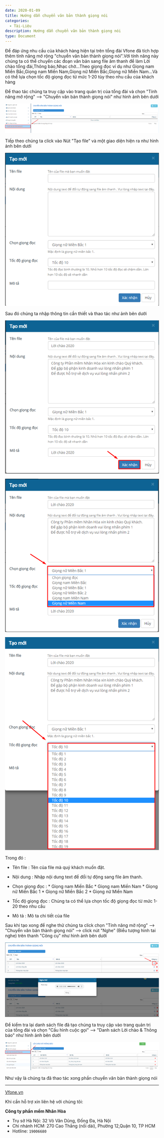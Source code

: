 ```yaml
---
date: 2020-01-09
title: Hướng dẫn chuyển văn bản thành giọng nói
categories:
  - Tài-Liệu
description: Hướng dẫn chuyển văn bản thành giọng nói
type: Document
---
```


Để đáp ứng nhu cầu của khách hàng hiện tại trên tổng đài Vfone đã tích hợp thêm tính năng mở rộng "chuyển văn bản thành giọng nói".Với tính năng này chúng ta có thể chuyển các đoạn văn bản sang file âm thanh để làm
Lời chào tổng đài,Thông báo,Nhạc chờ...Theo giọng đọc ví dụ như Giọng nam Miền Bắc,Giọng nam Miền Nam,Giọng nữ Miền Bắc,Giọng nữ Miền Nam...Và có thể lựa chọn tốc độ giọng đọc từ mức 1-20
tùy theo nhu cầu của khách hàng

Để thao tác chúng ta truy cập vào trang quản trị của tổng đài và chọn "Tính năng mở rộng" --> "Chuyển văn bản thành giọng nói" như hình ảnh bên dưới

![](/images/chuyen-van-ban/chuyenvanban.png)

Tiếp theo chúng ta click vào Nút "Tạo file" và một giao diện hiện ra như hình ảnh bên dưới

![](/images/chuyen-van-ban/chuyenvanban01.png)

Sau đó chúng ta nhập thông tin cần thiết và thao tác như ảnh bên dưới

![](/images/chuyen-van-ban/chuyenvanban02.png)

![](/images/chuyen-van-ban/giongdoc.png)

![](/images/chuyen-van-ban/tocdo.png)


Trong đó :

- Tên file : Tên của file mà quý khách muốn đặt.
- Nội dung : Nhập nội dung text để đổi tự động sang file âm thanh.
- Chọn giọng đọc : * Giọng nam Miền Bắc
                   * Giọng nam Miền Nam
				   * Giọng nữ Miền Bắc 1
				   * Giọng nữ Miền Bắc 2
				   * Giọng nữ Miền Nam

- Tốc độ giọng đọc : Chúng ta có thể lựa chọn tốc độ giọng đọc từ mức 1-20 theo nhu cầu
- Mô tả : Mô ta chi tiết của file 

Sau khi tạo xong để nghe thử chúng ta click chọn "Tính năng mở rộng" --> "Chuyển văn bản thành giọng nói" --> click nút "Nghe" (Biểu tượng hình tai nghe) trên thanh "Công cụ" như hình ảnh bên dưới

![](/images/chuyen-van-ban/nghethu01.png)

![](/images/chuyen-van-ban/nghethu.png)

Để kiểm tra lại danh sách file đã tạo chúng ta truy cập vào trang quản trị của tổng đài và chọn "Cấu hình cuộc gọi" --> "Danh sách Lời chào & Thông báo" như hình ảnh bên dưới

![](/images/chuyen-van-ban/danhsach.png)


Như vậy là chúng ta đã thao tác xong phần chuyển văn bản thành giọng nói

---
<a href="https://vfone.vn/" target="_blank">Vfone.vn</a>

Khi cần hỗ trợ xin liên hệ với chúng tôi:

**Công ty phần mềm Nhân Hòa**
- Trụ sở Hà Nội: 32 Võ Văn Dũng, Đống Đa, Hà Nội
- Chi nhánh HCM: 270 Cao Thắng (nối dài), Phường 12,Quận 10, TP HCM
- Hotline: `19006680`
